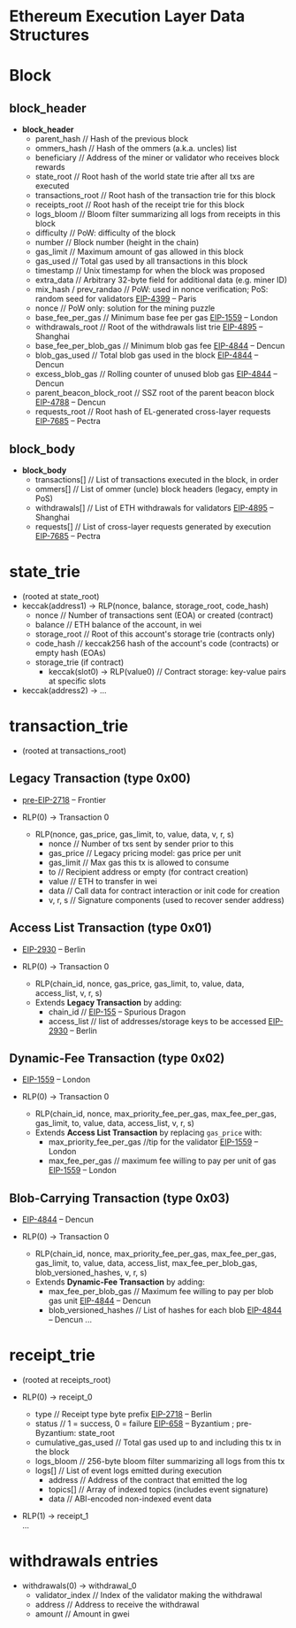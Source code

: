# Ethereum Execution Layer Data Structures

# Block
## block_header
- **block_header**
    - parent_hash // Hash of the previous block
    - ommers_hash // Hash of the ommers (a.k.a. uncles) list
    - beneficiary // Address of the miner or validator who receives block rewards
    - state_root // Root hash of the world state trie after all txs are executed
    - transactions_root // Root hash of the transaction trie for this block
    - receipts_root // Root hash of the receipt trie for this block
    - logs_bloom // Bloom filter summarizing all logs from receipts in this block
    - difficulty  // PoW: difficulty of the block
    - number // Block number (height in the chain)
    - gas_limit // Maximum amount of gas allowed in this block
    - gas_used // Total gas used by all transactions in this block
    - timestamp // Unix timestamp for when the block was proposed
    - extra_data // Arbitrary 32-byte field for additional data (e.g. miner ID)
    - mix_hash / prev_randao // PoW: used in nonce verification; PoS: random seed for validators [EIP-4399](https://eips.ethereum.org/EIPS/eip-4399) – Paris
    - nonce // PoW only: solution for the mining puzzle
    - base_fee_per_gas // Minimum base fee per gas [EIP-1559](https://eips.ethereum.org/EIPS/eip-1559) – London
    - withdrawals_root // Root of the withdrawals list trie [EIP-4895](https://eips.ethereum.org/EIPS/eip-4895) – Shanghai
    - base_fee_per_blob_gas // Minimum blob gas fee [EIP-4844](https://eips.ethereum.org/EIPS/eip-4844) – Dencun
    - blob_gas_used // Total blob gas used in the block [EIP-4844](https://eips.ethereum.org/EIPS/eip-4844) – Dencun
    - excess_blob_gas // Rolling counter of unused blob gas [EIP-4844](https://eips.ethereum.org/EIPS/eip-4844) – Dencun
    - parent_beacon_block_root // SSZ root of the parent beacon block [EIP-4788](https://eips.ethereum.org/EIPS/eip-4788) – Dencun
    - requests_root // Root hash of EL-generated cross-layer requests [EIP-7685](https://eips.ethereum.org/EIPS/eip-7685) – Pectra
## block_body
- **block_body**
    - transactions[] // List of transactions executed in the block, in order
    - ommers[] // List of ommer (uncle) block headers (legacy, empty in PoS)
    - withdrawals[] // List of ETH withdrawals for validators [EIP-4895](https://eips.ethereum.org/EIPS/eip-4895) – Shanghai
    - requests[] // List of cross-layer requests generated by execution [EIP-7685](https://eips.ethereum.org/EIPS/eip-7685) – Pectra


# state_trie 
- (rooted at state_root)
- keccak(address1) -> RLP(nonce, balance, storage_root, code_hash)
    - nonce // Number of transactions sent (EOA) or created (contract)
    - balance // ETH balance of the account, in wei
    - storage_root // Root of this account's storage trie (contracts only)
    - code_hash // keccak256 hash of the account's code (contracts) or empty hash (EOAs)
    - storage_trie (if contract)  
      - keccak(slot0) -> RLP(value0) // Contract storage: key-value pairs at specific slots
- keccak(address2) -> ...

# transaction_trie 
- (rooted at transactions_root)
## Legacy Transaction (type 0x00) 
- [pre-EIP-2718](https://eips.ethereum.org/EIPS/eip-2718) – Frontier


- RLP(0) -> Transaction 0
    - RLP(nonce, gas_price, gas_limit, to, value, data, v, r, s)
        - nonce // Number of txs sent by sender prior to this
        - gas_price // Legacy pricing model: gas price per unit
        - gas_limit // Max gas this tx is allowed to consume
        - to // Recipient address or empty (for contract creation)
        - value // ETH to transfer in wei
        - data // Call data for contract interaction or init code for creation
        - v, r, s // Signature components (used to recover sender address)

## Access List Transaction (type 0x01)
- [EIP-2930](https://eips.ethereum.org/EIPS/eip-2930) – Berlin


- RLP(0) -> Transaction 0
    - RLP(chain_id, nonce, gas_price, gas_limit, to, value, data, access_list, v, r, s)
    - Extends **Legacy Transaction** by adding:
        - chain_id // [EIP-155](https://eips.ethereum.org/EIPS/eip-155) – Spurious Dragon
        - access_list // list of addresses/storage keys to be accessed [EIP-2930](https://eips.ethereum.org/EIPS/eip-2930) – Berlin

## Dynamic-Fee Transaction (type 0x02) 
- [EIP-1559](https://eips.ethereum.org/EIPS/eip-1559) – London


- RLP(0) -> Transaction 0
    - RLP(chain_id, nonce, max_priority_fee_per_gas, max_fee_per_gas, gas_limit, to, value, data, access_list, v, r, s)
    - Extends **Access List Transaction** by replacing `gas_price` with:
        - max_priority_fee_per_gas //tip for the validator [EIP-1559](https://eips.ethereum.org/EIPS/eip-1559) – London
        - max_fee_per_gas // maximum fee willing to pay per unit of gas [EIP-1559](https://eips.ethereum.org/EIPS/eip-1559) – London

## Blob-Carrying Transaction (type 0x03) 
- [EIP-4844](https://eips.ethereum.org/EIPS/eip-4844) – Dencun


- RLP(0) -> Transaction 0
    - RLP(chain_id, nonce, max_priority_fee_per_gas, max_fee_per_gas, gas_limit, to, value, data, access_list, max_fee_per_blob_gas, blob_versioned_hashes, v, r, s)
    - Extends **Dynamic-Fee Transaction** by adding:
        - max_fee_per_blob_gas // Maximum fee willing to pay per blob gas unit  [EIP-4844](https://eips.ethereum.org/EIPS/eip-4844) – Dencun
        - blob_versioned_hashes // List of hashes for each blob [EIP-4844](https://eips.ethereum.org/EIPS/eip-4844) – Dencun
...

# receipt_trie 
- (rooted at receipts_root)

- RLP(0) -> receipt_0
    - type // Receipt type byte prefix [EIP-2718](https://eips.ethereum.org/EIPS/eip-2718) – Berlin
    - status // 1 = success, 0 = failure [EIP-658](https://eips.ethereum.org/EIPS/eip-658) – Byzantium ; pre-Byzantium: state_root
    - cumulative_gas_used // Total gas used up to and including this tx in the block
    - logs_bloom // 256-byte bloom filter summarizing all logs from this tx
    - logs[] // List of event logs emitted during execution
        - address // Address of the contract that emitted the log
        - topics[] // Array of indexed topics (includes event signature)
        - data // ABI-encoded non-indexed event data
- RLP(1) -> receipt_1  
  ...

# withdrawals entries
- withdrawals(0) -> withdrawal_0
  - validator_index // Index of the validator making the withdrawal
  - address // Address to receive the withdrawal
  - amount // Amount in gwei